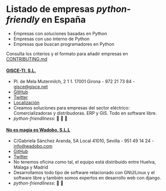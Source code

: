 # Listado de empresas *python-friendly* en España

* Empresas con soluciones basadas en Python
* Empresas con uso interno de Python
* Empresas que buscan programadores en Python
 
Consulta los criterios y el formato para añadir empresas en [CONTRIBUTING.md](.github/CONTRIBUTING.md)

#### [GISCE-TI, S.L.](http://gisce.net)

* Pl. de Mela Mutermilch, 2 1 1. 17001 Girona - 972 21 73 84 - gisce@gisce.net
* [GitHub](http://github.com/gisce)
* [Twitter](http://twitter.com/gisce)
* [Localización](http://www.openstreetmap.org/?mlat=41.98333&mlon=2.81378#map=18/41.98333/2.81378)
* Creamos soluciones para empresas del sector eléctrico: Comercializadoras y distribudoras. ERP y GIS. Todo en software libre.
* *python-friendliness*: :snake: :snake: :snake:

#### [No es magia es Wadobo, S.L.L](http://wadobo.com)

* C/Gabriela Sánchez Aranda, 5A Local 41010, Sevilla - 951 49 14 24 - info@wadobo.com
* [GitHub](http://github.com/wadobo)
* [Twitter](http://twitter.com/wadobo)
* No tenemos oficina como tal, el equipo está distribuido entre Huelva, Málaga y Madrid
* Desarrollamos todo tipo de software relacionado con GNU/Linux y el software libre y también somos expertos en desarrollo web con django.
* *python-friendliness*: :snake: :snake:
